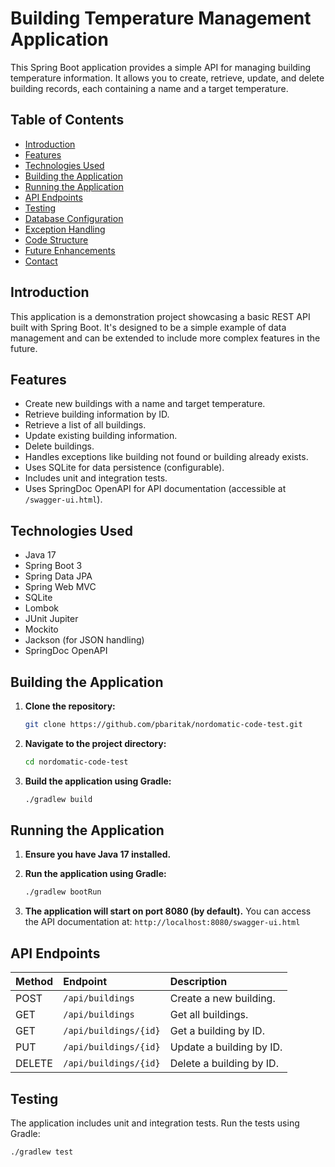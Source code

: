 # Building Temperature Management Application

This Spring Boot application provides a simple API for managing building temperature information.  It allows you to create, retrieve, update, and delete building records, each containing a name and a target temperature.

## Table of Contents

- [Introduction](#introduction)
- [Features](#features)
- [Technologies Used](#technologies-used)
- [Building the Application](#building-the-application)
- [Running the Application](#running-the-application)
- [API Endpoints](#api-endpoints)
- [Testing](#testing)
- [Database Configuration](#database-configuration)
- [Exception Handling](#exception-handling)
- [Code Structure](#code-structure)
- [Future Enhancements](#future-enhancements)
- [Contact](#contact)

## Introduction

This application is a demonstration project showcasing a basic REST API built with Spring Boot. It's designed to be a simple example of data management and can be extended to include more complex features in the future.

## Features

- Create new buildings with a name and target temperature.
- Retrieve building information by ID.
- Retrieve a list of all buildings.
- Update existing building information.
- Delete buildings.
- Handles exceptions like building not found or building already exists.
- Uses SQLite for data persistence (configurable).
- Includes unit and integration tests.
- Uses SpringDoc OpenAPI for API documentation (accessible at `/swagger-ui.html`).

## Technologies Used

- Java 17
- Spring Boot 3
- Spring Data JPA
- Spring Web MVC
- SQLite
- Lombok
- JUnit Jupiter
- Mockito
- Jackson (for JSON handling)
- SpringDoc OpenAPI

## Building the Application

1.  **Clone the repository:**

    ```bash
    git clone https://github.com/pbaritak/nordomatic-code-test.git
    ```

2.  **Navigate to the project directory:**

    ```bash
    cd nordomatic-code-test
    ```

3.  **Build the application using Gradle:**

    ```bash
    ./gradlew build
    ```

## Running the Application

1.  **Ensure you have Java 17 installed.**

2.  **Run the application using Gradle:**

    ```bash
    ./gradlew bootRun
    ```

3.  **The application will start on port 8080 (by default).**  You can access the API documentation at: `http://localhost:8080/swagger-ui.html`

## API Endpoints

| Method | Endpoint        | Description                                  |
| :----- | :-------------- | :------------------------------------------- |
| POST   | `/api/buildings` | Create a new building.                      |
| GET    | `/api/buildings` | Get all buildings.                          |
| GET    | `/api/buildings/{id}` | Get a building by ID.                       |
| PUT    | `/api/buildings/{id}` | Update a building by ID.                    |
| DELETE | `/api/buildings/{id}` | Delete a building by ID.                    |

## Testing

The application includes unit and integration tests.  Run the tests using Gradle:

```bash
./gradlew test